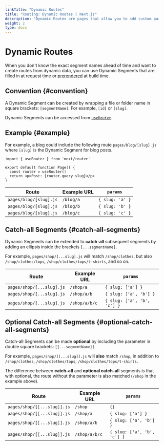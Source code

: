 ```yaml
---
linkTitle: "Dynamic Routes"
title: "Routing: Dynamic Routes | Next.js"
description: "Dynamic Routes are pages that allow you to add custom params to your URLs. Start creating Dynamic Routes and learn more here."
weight: 2
type: docs
---
```


# Dynamic Routes

When you don't know the exact segment names ahead of time and want to create routes from dynamic data, you can use Dynamic Segments that are filled in at request time or [prerendered](/nextjs/13.5/using-pages-router/building-your-application/data-fetching/get-static-paths) at build time.

## Convention {#convention}

A Dynamic Segment can be created by wrapping a file or folder name in square brackets: `[segmentName]`. For example, `[id]` or `[slug]`.

Dynamic Segments can be accessed from [`useRouter`](/nextjs/13.5/using-pages-router/api-reference/functions/use-router).

## Example {#example}

For example, a blog could include the following route `pages/blog/[slug].js` where `[slug]` is the Dynamic Segment for blog posts.

```
import { useRouter } from 'next/router'
 
export default function Page() {
  const router = useRouter()
  return <p>Post: {router.query.slug}</p>
}
```

|Route|Example URL|`params`|
|---|---|---|
|`pages/blog/[slug].js`|`/blog/a`|`{ slug: 'a' }`|
|`pages/blog/[slug].js`|`/blog/b`|`{ slug: 'b' }`|
|`pages/blog/[slug].js`|`/blog/c`|`{ slug: 'c' }`|


## Catch-all Segments {#catch-all-segments}

Dynamic Segments can be extended to **catch-all** subsequent segments by adding an ellipsis inside the brackets `[...segmentName]`.

For example, `pages/shop/[...slug].js` will match `/shop/clothes`, but also `/shop/clothes/tops`, `/shop/clothes/tops/t-shirts`, and so on.

|Route|Example URL|`params`|
|---|---|---|
|`pages/shop/[...slug].js`|`/shop/a`|`{ slug: ['a'] }`|
|`pages/shop/[...slug].js`|`/shop/a/b`|`{ slug: ['a', 'b'] }`|
|`pages/shop/[...slug].js`|`/shop/a/b/c`|`{ slug: ['a', 'b', 'c'] }`|


## Optional Catch-all Segments {#optional-catch-all-segments}

Catch-all Segments can be made **optional** by including the parameter in double square brackets: `[[...segmentName]]`.

For example, `pages/shop/[[...slug]].js` will **also** match `/shop`, in addition to `/shop/clothes`, `/shop/clothes/tops`, `/shop/clothes/tops/t-shirts`.

The difference between **catch-all** and **optional catch-all** segments is that with optional, the route without the parameter is also matched (`/shop` in the example above).

|Route|Example URL|`params`|
|---|---|---|
|`pages/shop/[[...slug]].js`|`/shop`|`{}`|
|`pages/shop/[[...slug]].js`|`/shop/a`|`{ slug: ['a'] }`|
|`pages/shop/[[...slug]].js`|`/shop/a/b`|`{ slug: ['a', 'b'] }`|
|`pages/shop/[[...slug]].js`|`/shop/a/b/c`|`{ slug: ['a', 'b', 'c'] }`|

